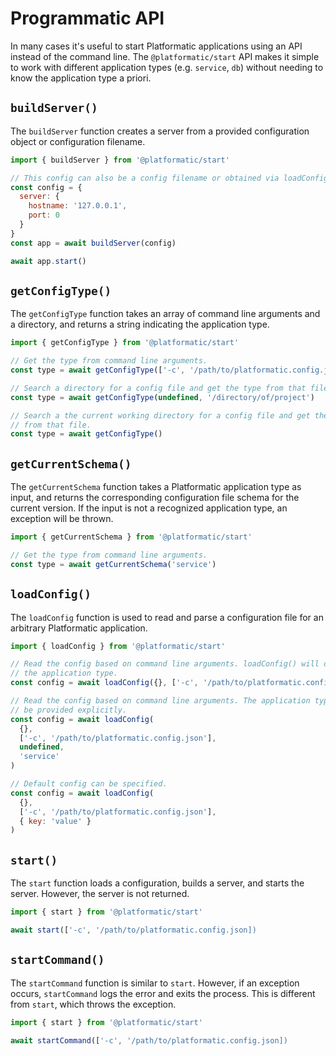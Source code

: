 # Programmatic API

In many cases it's useful to start Platformatic applications using an API
instead of the command line. The `@platformatic/start` API makes it simple to
work with different application types (e.g. `service`, `db`) without needing to
know the application type a priori.

## `buildServer()`

The `buildServer` function creates a server from a provided configuration
object or configuration filename.

```js
import { buildServer } from '@platformatic/start'

// This config can also be a config filename or obtained via loadConfig().
const config = {
  server: {
    hostname: '127.0.0.1',
    port: 0
  }
}
const app = await buildServer(config)

await app.start()
```

## `getConfigType()`

The `getConfigType` function takes an array of command line arguments and a
directory, and returns a string indicating the application type.

```js
import { getConfigType } from '@platformatic/start'

// Get the type from command line arguments.
const type = await getConfigType(['-c', '/path/to/platformatic.config.json'])

// Search a directory for a config file and get the type from that file.
const type = await getConfigType(undefined, '/directory/of/project')

// Search a the current working directory for a config file and get the type
// from that file.
const type = await getConfigType()
```

## `getCurrentSchema()`

The `getCurrentSchema` function takes a Platformatic application type as input,
and returns the corresponding configuration file schema for the current version.
If the input is not a recognized application type, an exception will be thrown.

```js
import { getCurrentSchema } from '@platformatic/start'

// Get the type from command line arguments.
const type = await getCurrentSchema('service')
```

## `loadConfig()`

The `loadConfig` function is used to read and parse a configuration file for
an arbitrary Platformatic application.

```js
import { loadConfig } from '@platformatic/start'

// Read the config based on command line arguments. loadConfig() will detect
// the application type.
const config = await loadConfig({}, ['-c', '/path/to/platformatic.config.json'])

// Read the config based on command line arguments. The application type can
// be provided explicitly.
const config = await loadConfig(
  {},
  ['-c', '/path/to/platformatic.config.json'],
  undefined,
  'service'
)

// Default config can be specified.
const config = await loadConfig(
  {},
  ['-c', '/path/to/platformatic.config.json'],
  { key: 'value' }
)
```

## `start()`

The `start` function loads a configuration, builds a server, and starts the
server. However, the server is not returned.

```js
import { start } from '@platformatic/start'

await start(['-c', '/path/to/platformatic.config.json])
```

## `startCommand()`

The `startCommand` function is similar to `start`. However, if an exception
occurs, `startCommand` logs the error and exits the process. This is different
from `start`, which throws the exception.

```js
import { start } from '@platformatic/start'

await startCommand(['-c', '/path/to/platformatic.config.json])
```
